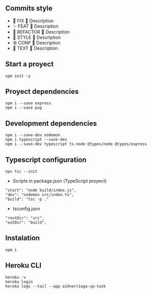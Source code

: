 ## Commits style
- 🐛 FIX 🔹 Description
- ✨ FEAT 🔹 Description
- 🔨 REFACTOR 🔹 Description
- 🎨 STYLE 🔹 Description
- ⚙️ CONF 🔹 Description
- 📝 TEXT 🔹 Description

## Start a proyect
```
npm init -y
```

## Proyect dependencies
```
npm i --save express
npm i --save pug
```

## Development dependencies
```
npm i --save-dev nodemon
npm i typescript --save-dev
npm i --save-dev typescript ts-node @types/node @types/express
```

## Typescript configuration
```
npx tsc --init
```
- Scripts in package.json (TypeScript proyect)
```
"start": "node build/index.js",
"dev": "nodemon src/index.ts",
"build": "tsc -p ."
```
- tsconfig.json
```
"rootDir": "src",
"outDir": "build",
```

## Instalation
```
npm i
```

## Heroku CLI
```
heroku -v
heroku login
heroku logs --tail --app a14narriaga-up-task
```
